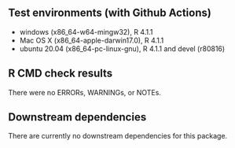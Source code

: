 ## Test environments (with Github Actions)

* windows (x86_64-w64-mingw32), R 4.1.1
* Mac OS X (x86_64-apple-darwin17.0), R 4.1.1
* ubuntu 20.04 (x86_64-pc-linux-gnu), R 4.1.1 and devel (r80816)

## R CMD check results
There were no ERRORs, WARNINGs, or NOTEs.

## Downstream dependencies
There are currently no downstream dependencies for this package.